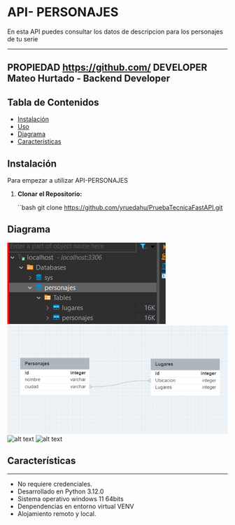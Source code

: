 # API- PERSONAJES

En esta API puedes consultar los datos de descripcion para los personajes de tu serie

----------------------------------------------------------------
**PROPIEDAD** https://github.com/
**DEVELOPER** Mateo Hurtado - Backend Developer 
----------------------------------------------------------------
## Tabla de Contenidos

- [Instalación](#instalación)
- [Uso](#uso)
- [Diagrama](#diagrama)
- [Características](#características)

## Instalación ##

Para empezar a utilizar API-PERSONAJES

1. **Clonar el Repositorio:**

   ´´bash
   git clone https://github.com/yruedahu/PruebaTecnicaFastAPI.git

## Diagrama ##
![Diagrama](/app/assets/db.png)
![Diagrama](/app/assets/image.png)
![alt text](db.png)
![alt text](image.png)



## Características ## 
----------------------------------------------------------------
- No requiere credenciales.
- Desarrollado en Python  3.12.0
- Sistema operativo windows 11 64bits
- Denpendencias en entorno virtual VENV
- Alojamiento remoto y local.


